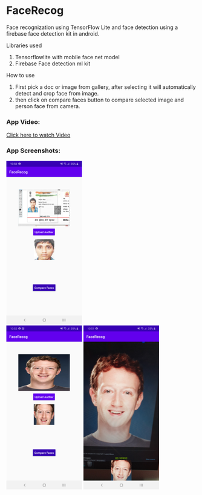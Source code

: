 # FaceRecog
Face recognization using TensorFlow Lite and face detection using a firebase face detection kit in android.


Libraries used
1. Tensorflowlite with mobile face net model
2. Firebase Face detection ml kit

How to use
1. First pick a doc or image from gallery, after selecting it will automatically detect and crop face from image.
2. then click on compare faces button to compare selected image and person face from camera.

### App Video:

   <a href="https://github.com/bhanup212/FaceRecog/blob/master/face_recog_video.mp4">Click here to watch Video</a>


### App Screenshots:
  <img src="https://github.com/bhanup212/FaceRecog/blob/master/face_detection.png" alt="Face detection screen" width="200"/> <nobr/>
       <img src="https://github.com/bhanup212/FaceRecog/blob/master/face_detection_2.png" alt="face detection screen" width="200"/> <nobr/>
       <img src="https://github.com/bhanup212/FaceRecog/blob/master/face_image2.jpg" alt="Face recognization screen" width="200"/>

